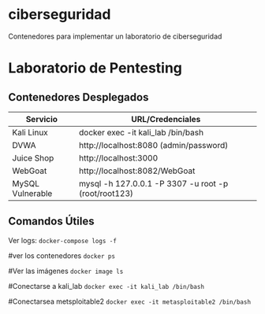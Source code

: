 # ciberseguridad
Contenedores para implementar un laboratorio de ciberseguridad
# Laboratorio de Pentesting

## Contenedores Desplegados
| Servicio          | URL/Credenciales                     |
|-------------------|--------------------------------------|
| Kali Linux        | docker exec -it kali_lab /bin/bash   |
| DVWA              | http://localhost:8080 (admin/password) |
| Juice Shop        | http://localhost:3000                |
| WebGoat           | http://localhost:8082/WebGoat        |
| MySQL Vulnerable  | mysql -h 127.0.0.1 -P 3307 -u root -p (root/root123) |

## Comandos Útiles

Ver logs:
`docker-compose logs -f`

#ver los contenedores
`docker ps`

#Ver las imágenes
`docker image ls`

#Conectarse a kali_lab
`docker exec -it kali_lab /bin/bash`

#Conectarsea metsploitable2
`docker exec -it metasploitable2 /bin/bash`
